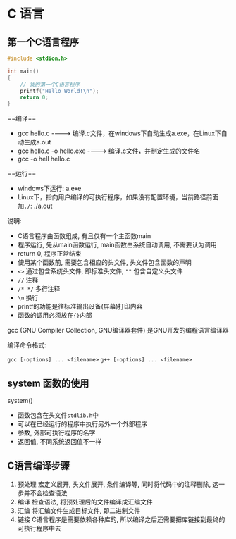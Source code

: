 # C 语言

## 第一个C语言程序

```c
#include <stdion.h>

int main()
{
    // 我的第一个C语言程序
    printf("Hello World!\n");
    return 0;
}
```

==编译==

- gcc hello.c	----> 编译.c文件，在windows下自动生成a.exe，在Linux下自动生成a.out
- gcc hello.c -o hello.exe    ----> 编译.c文件，并制定生成的文件名
- gcc -o hell hello.c

==运行==

* windows下运行: a.exe
* Linux下，指向用户编译的可执行程序，如果没有配置环境，当前路径前面加`./`: ./a.out

说明:

* C语言程序由函数组成, 有且仅有一个主函数main
* 程序运行, 先从main函数运行, main函数由系统自动调用, 不需要认为调用
* return 0, 程序正常结束
* 使用某个函数前, 需要包含相应的头文件, 头文件包含函数的声明
* `<>` 通过包含系统头文件, 即标准头文件, `""` 包含自定义头文件
* `//` 注释
* `/* */` 多行注释
* `\n` 换行
* printf的功能是往标准输出设备(屏幕)打印内容
* 函数的调用必须放在`{}`内部

gcc (GNU Compiler Collection, GNU编译器套件) 是GNU开发的编程语言编译器

编译命令格式:

`gcc [-options] ... <filename>`
`g++ [-options] ... <filename>`

## system 函数的使用

system() 

* 函数包含在头文件`stdlib.h`中
* 可以在已经运行的程序中执行另外一个外部程序
* 参数, 外部可执行程序的名字
* 返回值, 不同系统返回值不一样

## C语言编译步骤

1. 预处理 宏定义展开, 头文件展开, 条件编译等, 同时将代码中的注释删除, 这一步并不会检查语法
2. 编译 检查语法, 将预处理后的文件编译成汇编文件
3. 汇编 将汇编文件生成目标文件, 即二进制文件
4. 链接 C语言程序是需要依赖各种库的, 所以编译之后还需要把库链接到最终的可执行程序中去
